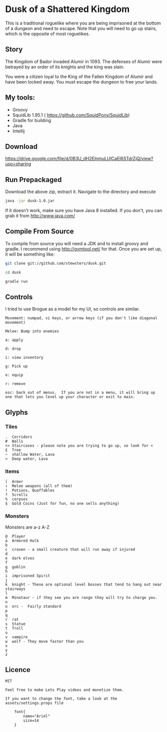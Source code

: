 # Dusk of a Shattered Kingdom #

This is a traditional roguelike where you are being imprisoned at the bottom of a dungeon and need to escape. 
Note that you will need to go up stairs, which is the opposite of most roguelikes.

## Story ##

The Kingdom of Bador invaded Alumir in 1093.  The defenses of Alumir were betrayed by an order of its knights and the king
was slain.

You were a citizen loyal to the King of the Fallen Kingdom of Alumir and have been locked away.  You must escape the dungeon
to free your lands.


## My tools: ##

+ Groovy
+ SquidLib 1.95.1 ( https://github.com/SquidPony/SquidLib)
+ Gradle for building
+ Java
+ Intellij


## Download ##
https://drive.google.com/file/d/0B3U_dH2ElnmuLUlCaEl6STdrZjQ/view?usp=sharing

## Run Prepackaged ##
Download the above zip, extract it.  Navigate to the directory and execute

```bash
java -jar dusk-1.0.jar
```

If it doesn't work, make sure you have Java 8 installed.  If you don't, you can grab it from http://www.java.com/

## Compile From Source ##
To compile from source you will need a JDK and to install groovy and gradle.  I recommend using http://gvmtool.net/ for that.
Once you are set up, it will be something like:

```bash
git clone git://github.com/stewsters/dusk.git

cd dusk

gradle run
```


## Controls ##
I tried to use Brogue as a model for my UI, so controls are similar.

```
Movement: numpad, vi keys, or arrow keys (if you don't like diagonal movement)

Melee: Bump into enemies

a: apply

d: drop

i: view inventory

g: Pick up

e: equip

r: remove

esc: back out of menus.  If you are not in a menu, it will bring up one that lets you level up your character or exit to main.

```




## Glyphs ##


### Tiles ###

    .  Corridors
    #  Walls
    <> Staircases - please note you are trying to go up, so look for <
    £  Tree
    ~  shallow Water, Lava
    ≈  Deep water, Lava

### Items ###

    [  Armor
    ↑  Melee weapons (all of them)
    !  Potions, Quaffables
    ?  Scrolls
    %  corpses
    $  Gold Coins (Just for fun, no one sells anything)

### Monsters ###
Monsters are a-z A-Z

    @  Player
    a  Armored Hulk
    b
    c  craven - a small creature that will run away if injured
    d
    e  dark elves
    f
    g  goblin
    h
    i  imprisoned Spirit
    j
    k  knight - These are optional level bosses that tend to hang out near stairways
    l
    m  Minotaur - if they see you are range they will try to charge you.
    n
    o  orc -  Fairly standard
    p
    q
    r  rat
    s  Statue
    t  Troll
    u
    v  vampire
    w  wolf - They move faster than you
    x
    y
    z

## Licence ##
    MIT

    Feel free to make Lets Play videos and monetize them.

    If you want to change the font, take a look at the assets/settings.props file

```
    font{
        name="Ariel"
        size=14
    }
```